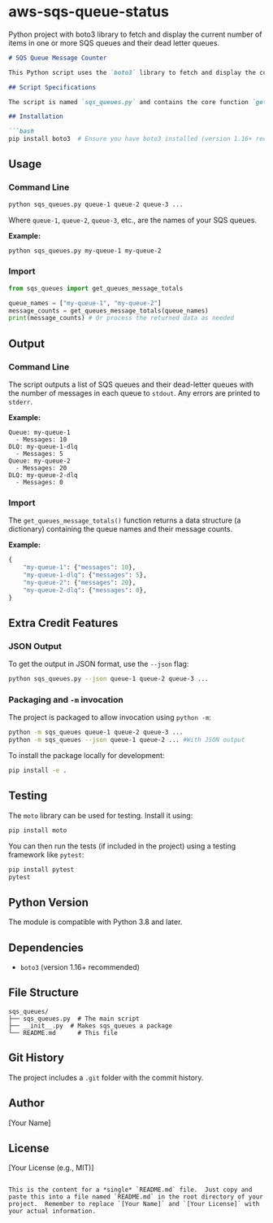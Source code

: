 # aws-sqs-queue-status
Python project with boto3 library to fetch and display the current number of items in one or more SQS queues and their dead letter queues.

```markdown
# SQS Queue Message Counter

This Python script uses the `boto3` library to fetch and display the current number of items (messages) in one or more SQS queues and their associated dead-letter queues (DLQs).

## Script Specifications

The script is named `sqs_queues.py` and contains the core function `get_queues_message_totals(queues: List)`.  It's designed to be used both directly from the command line and imported as a module.

## Installation

```bash
pip install boto3  # Ensure you have boto3 installed (version 1.16+ recommended)
```

## Usage

### Command Line

```bash
python sqs_queues.py queue-1 queue-2 queue-3 ...
```

Where `queue-1`, `queue-2`, `queue-3`, etc., are the names of your SQS queues.

**Example:**

```bash
python sqs_queues.py my-queue-1 my-queue-2
```

### Import

```python
from sqs_queues import get_queues_message_totals

queue_names = ["my-queue-1", "my-queue-2"]
message_counts = get_queues_message_totals(queue_names)
print(message_counts) # Or process the returned data as needed
```

## Output

### Command Line

The script outputs a list of SQS queues and their dead-letter queues with the number of messages in each queue to `stdout`. Any errors are printed to `stderr`.

**Example:**

```
Queue: my-queue-1
  - Messages: 10
DLQ: my-queue-1-dlq
  - Messages: 5
Queue: my-queue-2
  - Messages: 20
DLQ: my-queue-2-dlq
  - Messages: 0
```

### Import

The `get_queues_message_totals()` function returns a data structure (a dictionary) containing the queue names and their message counts.

**Example:**

```python
{
    "my-queue-1": {"messages": 10},
    "my-queue-1-dlq": {"messages": 5},
    "my-queue-2": {"messages": 20},
    "my-queue-2-dlq": {"messages": 0},
}
```

## Extra Credit Features

### JSON Output

To get the output in JSON format, use the `--json` flag:

```bash
python sqs_queues.py --json queue-1 queue-2 queue-3 ...
```

### Packaging and `-m` invocation

The project is packaged to allow invocation using `python -m`:

```bash
python -m sqs_queues queue-1 queue-2 queue-3 ...
python -m sqs_queues --json queue-1 queue-2 ... #With JSON output
```

To install the package locally for development:

```bash
pip install -e .
```

## Testing

The `moto` library can be used for testing. Install it using:

```bash
pip install moto
```

You can then run the tests (if included in the project) using a testing framework like `pytest`:

```bash
pip install pytest
pytest
```

## Python Version

The module is compatible with Python 3.8 and later.

## Dependencies

* `boto3` (version 1.16+ recommended)

## File Structure

```
sqs_queues/
├── sqs_queues.py  # The main script
├── __init__.py  # Makes sqs_queues a package
└── README.md      # This file
```

## Git History

The project includes a `.git` folder with the commit history.

## Author

[Your Name]

## License

[Your License (e.g., MIT)]
```

This is the content for a *single* `README.md` file.  Just copy and paste this into a file named `README.md` in the root directory of your project.  Remember to replace `[Your Name]` and `[Your License]` with your actual information.
